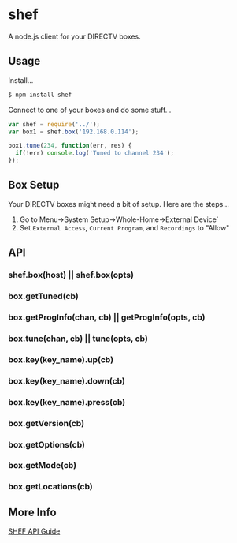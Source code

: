 shef
====

A node.js client for your DIRECTV boxes.

## Usage

Install...

```bash
$ npm install shef
```

Connect to one of your boxes and do some stuff...

```js
var shef = require('../');
var box1 = shef.box('192.168.0.114');

box1.tune(234, function(err, res) {
  if(!err) console.log('Tuned to channel 234');
});
```

## Box Setup

Your DIRECTV boxes might need a bit of setup. Here are the steps...

1. Go to Menu->System Setup->Whole-Home->External Device`
2. Set `External Access`, `Current Program`, and `Recordings` to "Allow"

## API

### shef.box(host) || shef.box(opts)

### box.getTuned(cb)

### box.getProgInfo(chan, cb) || getProgInfo(opts, cb)

### box.tune(chan, cb) || tune(opts, cb)

### box.key(key_name).up(cb)

### box.key(key_name).down(cb)

### box.key(key_name).press(cb)

### box.getVersion(cb)

### box.getOptions(cb)

### box.getMode(cb)

### box.getLocations(cb)

## More Info

[SHEF API Guide](http://www.satinstalltraining.com/homeautomation/DTV-MD-0359-DIRECTV_SHEF_Command_Set-V1.3.C.pdf)